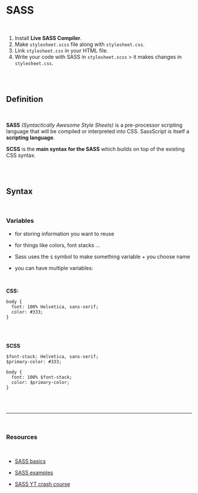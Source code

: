 # SASS

<br>

1. Install **Live SASS Compiler**.
2. Make `stylesheet.scss` file along with `stylesheet.css`.
3. Link `stylesheet.css` in your HTML file.
4. Write your code with SASS in `stylesheet.scss` > it makes changes in `stylesheet.css`.

<br>
<br>

## Definition

<br>

**SASS** _(Syntactically Awesome Style Sheets)_ is a pre-processor scripting language that will be compiled or interpreted into CSS.
SassScript is itself a **scripting language**.

**SCSS** is the **main syntax for the SASS** which builds on top of the existing CSS syntax.

<br>
<br>

## Syntax

<br>

### Variables

- for storing information you want to reuse
- for things like colors, font stacks ...
- Sass uses the `$` symbol to make something variable + you choose name

- you can have multiple variables:

<br>

**CSS:**

```
body {
  font: 100% Helvetica, sans-serif;
  color: #333;
}
```

<br>
<br>

**SCSS**

```
$font-stack: Helvetica, sans-serif;
$primary-color: #333;

body {
  font: 100% $font-stack;
  color: $primary-color;
}
```

<br>
<br>

---

<br>

### Resources

<br>

- [SASS basics](https://sass-lang.com/guide#topic-6)

- [SASS examples](https://sass-lang.com/documentation/at-rules/mixin)

- [SASS YT crash course](https://www.youtube.com/watch?v=Zz6eOVaaelI)
